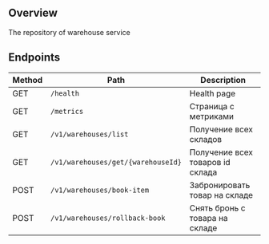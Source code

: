## Overview

The repository of warehouse service

## Endpoints

Method | Path                               | Description                                   |                                                                         
---    |------------------------------------|------------------------------------------------
GET    | `/health`                          | Health page                                   |
GET    | `/metrics`                         | Страница с метриками                          |
GET    | `/v1/warehouses/list`              | Получение всех складов                        |
GET    | `/v1/warehouses/get/{warehouseId}` | Получение всех товаров id склада              |
POST   | `/v1/warehouses/book-item`         | Забронировать товар на складе                 |
POST   | `/v1/warehouses/rollback-book`     | Снять бронь с товара на складе                |